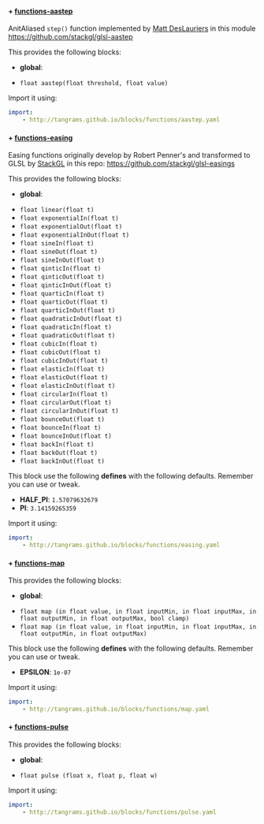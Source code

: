 

#### + [functions-aastep](https://github.com/tangrams/blocks/blob/gh-pages/functions/aastep.yaml)

AnitAliased ```step()``` function implemented by [Matt DesLauriers](https://twitter.com/mattdesl) in this module <https://github.com/stackgl/glsl-aastep>

This provides the following blocks:

- **global**:
 + `float aastep(float threshold, float value) `

Import it using:

```yaml
import:
    - http://tangrams.github.io/blocks/functions/aastep.yaml
```




#### + [functions-easing](https://github.com/tangrams/blocks/blob/gh-pages/functions/easing.yaml)

Easing functions originally develop by Robert Penner's and transformed to GLSL by [StackGL](http://stack.gl/) in this repo: <https://github.com/stackgl/glsl-easings>

This provides the following blocks:

- **global**:
 + `float linear(float t) `
 + `float exponentialIn(float t) `
 + `float exponentialOut(float t) `
 + `float exponentialInOut(float t) `
 + `float sineIn(float t) `
 + `float sineOut(float t) `
 + `float sineInOut(float t) `
 + `float qinticIn(float t) `
 + `float qinticOut(float t) `
 + `float qinticInOut(float t) `
 + `float quarticIn(float t) `
 + `float quarticOut(float t) `
 + `float quarticInOut(float t) `
 + `float quadraticInOut(float t) `
 + `float quadraticIn(float t) `
 + `float quadraticOut(float t) `
 + `float cubicIn(float t) `
 + `float cubicOut(float t) `
 + `float cubicInOut(float t) `
 + `float elasticIn(float t) `
 + `float elasticOut(float t) `
 + `float elasticInOut(float t) `
 + `float circularIn(float t) `
 + `float circularOut(float t) `
 + `float circularInOut(float t) `
 + `float bounceOut(float t) `
 + `float bounceIn(float t) `
 + `float bounceInOut(float t) `
 + `float backIn(float t) `
 + `float backOut(float t) `
 + `float backInOut(float t) `

This block use the following **defines** with the following defaults. Remember you can use or tweak.
 - **HALF_PI**: ```1.57079632679```
 - **PI**: ```3.14159265359```


Import it using:

```yaml
import:
    - http://tangrams.github.io/blocks/functions/easing.yaml
```




#### + [functions-map](https://github.com/tangrams/blocks/blob/gh-pages/functions/map.yaml)

This provides the following blocks:

- **global**:
 + `float map (in float value, in float inputMin, in float inputMax, in float outputMin, in float outputMax, bool clamp) `
 + `float map (in float value, in float inputMin, in float inputMax, in float outputMin, in float outputMax) `

This block use the following **defines** with the following defaults. Remember you can use or tweak.
 - **EPSILON**: ```1e-07```


Import it using:

```yaml
import:
    - http://tangrams.github.io/blocks/functions/map.yaml
```




#### + [functions-pulse](https://github.com/tangrams/blocks/blob/gh-pages/functions/pulse.yaml)

This provides the following blocks:

- **global**:
 + `float pulse (float x, float p, float w) `

Import it using:

```yaml
import:
    - http://tangrams.github.io/blocks/functions/pulse.yaml
```



